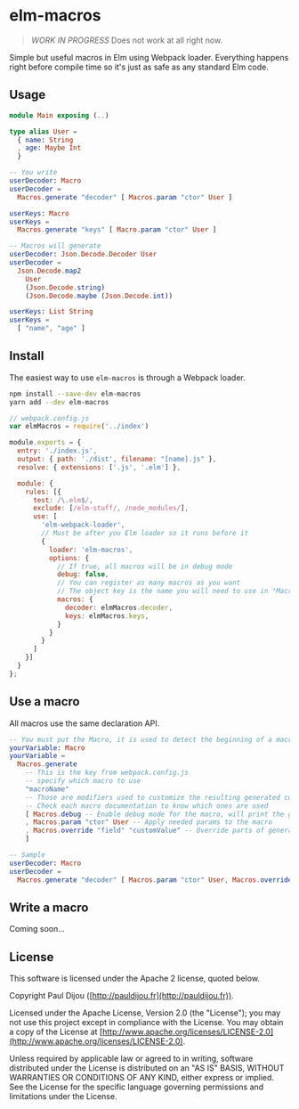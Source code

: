 # elm-macros

> *WORK IN PROGRESS* Does not work at all right now.

Simple but useful macros in Elm using Webpack loader. Everything happens right before compile time so it's just as safe as any standard Elm code.

## Usage

```elm
module Main exposing (..)

type alias User =
  { name: String
  , age: Maybe Int
  }

-- You write
userDecoder: Macro
userDecoder =
  Macros.generate "decoder" [ Macros.param "ctor" User ]

userKeys: Macro
userKeys =
  Macros.generate "keys" [ Macro.param "ctor" User ]

-- Macros will generate
userDecoder: Json.Decode.Decoder User
userDecoder =
  Json.Decode.map2
    User
    (Json.Decode.string)
    (Json.Decode.maybe (Json.Decode.int))

userKeys: List String
userKeys =
  [ "name", "age" ]
```

## Install

The easiest way to use `elm-macros` is through a Webpack loader.

```bash
npm install --save-dev elm-macros
yarn add --dev elm-macros
```

```javascript
// webpack.config.js
var elmMacros = require('../index')

module.exports = {
  entry: './index.js',
  output: { path: './dist', filename: "[name].js" },
  resolve: { extensions: ['.js', '.elm'] },

  module: {
    rules: [{
      test: /\.elm$/,
      exclude: [/elm-stuff/, /node_modules/],
      use: [
        'elm-webpack-loader',
        // Must be after you Elm loader so it runs before it
        {
          loader: 'elm-macros',
          options: {
            // If true, all macros will be in debug mode
            debug: false,
            // You can register as many macros as you want
            // The object key is the name you will need to use in "Macros.generate"
            macros: {
              decoder: elmMacros.decoder,
              keys: elmMacros.keys,
            }
          }
        }
      ]
    }]
  }
};
```

## Use a macro

All macros use the same declaration API.

```elm
-- You must put the Macro, it is used to detect the beginning of a macro
yourVariable: Macro
yourVariable =
  Macros.generate
    -- This is the key from webpack.config.js
    -- specify which macro to use
    "macroName"
    -- Those are modifiers used to customize the resulting generated code
    -- Check each macro documentation to know which ones are used
    [ Macros.debug -- Enable debug mode for the macro, will print the generated code
    , Macros.param "ctor" User -- Apply needed params to the macro
    , Macros.override "field" "customValue" -- Override parts of generated code in order to fit your needs
    ]

-- Sample
userDecoder: Macro
userDecoder =
  Macros.generate "decoder" [ Macros.param "ctor" User, Macros.override "age" "customAgeDecoder" ]
```

## Write a macro

Coming soon...

## License

This software is licensed under the Apache 2 license, quoted below.

Copyright Paul Dijou ([http://pauldijou.fr](http://pauldijou.fr)).

Licensed under the Apache License, Version 2.0 (the "License"); you may not use this project except in compliance with the License. You may obtain a copy of the License at [http://www.apache.org/licenses/LICENSE-2.0](http://www.apache.org/licenses/LICENSE-2.0).

Unless required by applicable law or agreed to in writing, software distributed under the License is distributed on an "AS IS" BASIS, WITHOUT WARRANTIES OR CONDITIONS OF ANY KIND, either express or implied. See the License for the specific language governing permissions and limitations under the License.
